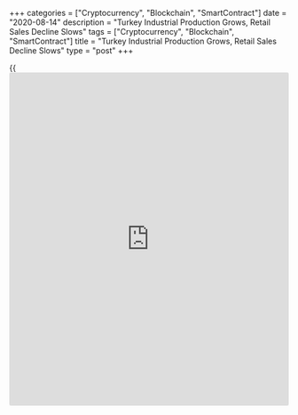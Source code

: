 +++
categories = ["Cryptocurrency", "Blockchain", "SmartContract"]
date = "2020-08-14"
description = "Turkey Industrial Production Grows, Retail Sales Decline Slows"
tags = ["Cryptocurrency", "Blockchain", "SmartContract"]
title = "Turkey Industrial Production Grows, Retail Sales Decline Slows"
type = "post"
+++

{{<iframe id="large-banner" src="https://www.bounty.group/#slide=6.0" width="100%" height="600" scrolling="no" style="border: 0px solid rgb(216, 221, 230); border-radius: 3px;">}}

Turkish industrial production rose and retail sales declined at a softer
pace in June, data from Turkstat showed on Friday.

Industrial production rose 0.1 percent year-on-year in June, after a
19.4 percent fall in May. Economists had expected a 1.1 percent rise.

Manufacturing output grew 1.0 percent annually in June.

Meanwhile, production in mining and quarrying and output in the
electricity, gas, steam decreased 8.0 percent and 6.4 percent,
respectively.

On a monthly basis, industrial production rose 17.6 percent in June,
after a 18.0 percent growth in the previous month.

Separate data from Turkstat showed that retail sales fell 0.8 percent
yearly in June, following a 17.3 percent fall in May.

Non-food sales decreased 2.8 percent and automotive fuel sales fell 0.9
percent. Meanwhile, sales of food, drinks and tobacco increased 3.0
percent.

On a monthly basis, retail sales grew 16.5 percent in June, following a
5.9 percent increase in the previous month.

For comments and feedback [contact](https://www.playgroundfx.com/contact/): editorial@rtt[news](https://www.letsplayfx.com/blog/forex-news-website/).com

[Economic News][1]

 **What parts of the world are seeing the best (and worst) economic
performances lately? Click[here][2] to check out our [Econ Scorecard][2]
and find out! See up-to-the-moment [ranking](https://www.playgroundfx.com/blog/crypto-exchange-ranking/)s for the best and worst
performers in [GDP][3], [unemployment rate][4], [inflation][5] and much
more.**

   1. www.rtt[news](https://www.letsplayfx.com/blog/forex-news-website/).com/Content/EconomicNews.aspx
   2. www.rtt[news](https://www.letsplayfx.com/blog/forex-news-website/).com/economic-scorecard/world-rank/industrial-production/highest-performance.aspx
   3. www.rtt[news](https://www.letsplayfx.com/blog/forex-news-website/).com/economic-scorecard/world-rank/GDP/highest-performance.aspx
   4. www.rtt[news](https://www.letsplayfx.com/blog/forex-news-website/).com/economic-scorecard/world-rank/unemployment-rate/lowest-performance.aspx
   5. www.rtt[news](https://www.letsplayfx.com/blog/forex-news-website/).com/economic-scorecard/world-rank/CPI/highest-performance.aspx